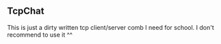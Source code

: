 ## TcpChat
This is just a dirty written tcp client/server comb I need for school.
I don't recommend to use it ^^
